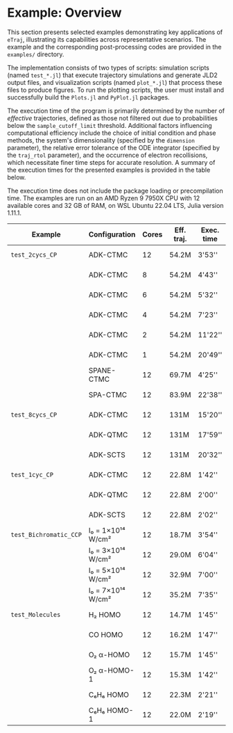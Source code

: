 # Example: Overview

This section presents selected examples demonstrating key applications of `eTraj`, illustrating its capabilities across representative scenarios.
The example and the corresponding post-processing codes are provided in the `examples/` directory.

The implementation consists of two types of scripts: simulation scripts (named `test_*.jl`) that execute trajectory simulations and generate JLD2 output files, and visualization scripts (named `plot_*.jl`) that process these files to produce figures.
To run the plotting scripts, the user must install and successfully build the `Plots.jl` and `PyPlot.jl` packages.

The execution time of the program is primarily determined by the number of *effective* trajectories, defined as those not filtered out due to probabilities below the `sample_cutoff_limit` threshold. Additional factors influencing computational efficiency include the choice of initial condition and phase methods, the system's dimensionality (specified by the `dimension` parameter), the relative error tolerance of the ODE integrator (specified by the `traj_rtol` parameter), and the occurrence of electron recollisions, which necessitate finer time steps for accurate resolution.
A summary of the execution times for the presented examples is provided in the table below.

The execution time does not include the package loading or precompilation time.
The examples are run on an AMD Ryzen 9 7950X CPU with 12 available cores and 32 GB of RAM, on WSL Ubuntu 22.04 LTS, Julia version 1.11.1.

| Example                   | Configuration      | Cores | Eff. traj.  | Exec. time | Speed        |
|---------------------------|--------------------|-------|-------------|------------|--------------|
| `test_2cycs_CP`           | ADK-CTMC           | 12    | 54.2M       | 3'53''     | 4.3 μs/traj  |
|                           | ADK-CTMC           | 8     | 54.2M       | 4'43''     | 5.2 μs/traj  |
|                           | ADK-CTMC           | 6     | 54.2M       | 5'32''     | 6.1 μs/traj  |
|                           | ADK-CTMC           | 4     | 54.2M       | 7'23''     | 8.2 μs/traj  |
|                           | ADK-CTMC           | 2     | 54.2M       | 11'22''    | 12.5 μs/traj |
|                           | ADK-CTMC           | 1     | 54.2M       | 20'49''    | 23.0 μs/traj |
|                           | SPANE-CTMC         | 12    | 69.7M       | 4'25''     | 3.8 μs/traj  |
|                           | SPA-CTMC           | 12    | 83.9M       | 22'38''    | 16.2 μs/traj |
| `test_8cycs_CP`           | ADK-CTMC           | 12    | 131M        | 15'20''    | 7.0 μs/traj  |
|                           | ADK-QTMC           | 12    | 131M        | 17'59''    | 8.2 μs/traj  |
|                           | ADK-SCTS           | 12    | 131M        | 20'32''    | 9.4 μs/traj  |
| `test_1cyc_CP`            | ADK-CTMC           | 12    | 22.8M       | 1'42''     | 4.5 μs/traj  |
|                           | ADK-QTMC           | 12    | 22.8M       | 2'00''     | 5.3 μs/traj  |
|                           | ADK-SCTS           | 12    | 22.8M       | 2'02''     | 5.4 μs/traj  |
| `test_Bichromatic_CCP`    | I₀ = 1×10¹⁴ W/cm²  | 12    | 18.7M       | 3'54''     | 12.5 μs/traj |
|                           | I₀ = 3×10¹⁴ W/cm²  | 12    | 29.0M       | 6'04''     | 12.5 μs/traj |
|                           | I₀ = 5×10¹⁴ W/cm²  | 12    | 32.9M       | 7'00''     | 12.8 μs/traj |
|                           | I₀ = 7×10¹⁴ W/cm²  | 12    | 35.2M       | 7'35''     | 12.9 μs/traj |
| `test_Molecules`          | H₂ HOMO            | 12    | 14.7M       | 1'45''     | 7.1 μs/traj  |
|                           | CO HOMO            | 12    | 16.2M       | 1'47''     | 6.6 μs/traj  |
|                           | O₂ α-HOMO          | 12    | 15.7M       | 1'45''     | 6.7 μs/traj  |
|                           | O₂ α-HOMO-1        | 12    | 15.3M       | 1'42''     | 6.7 μs/traj  |
|                           | C₆H₆ HOMO          | 12    | 22.3M       | 2'21''     | 6.3 μs/traj  |
|                           | C₆H₆ HOMO-1        | 12    | 22.0M       | 2'19''     | 6.3 μs/traj  |